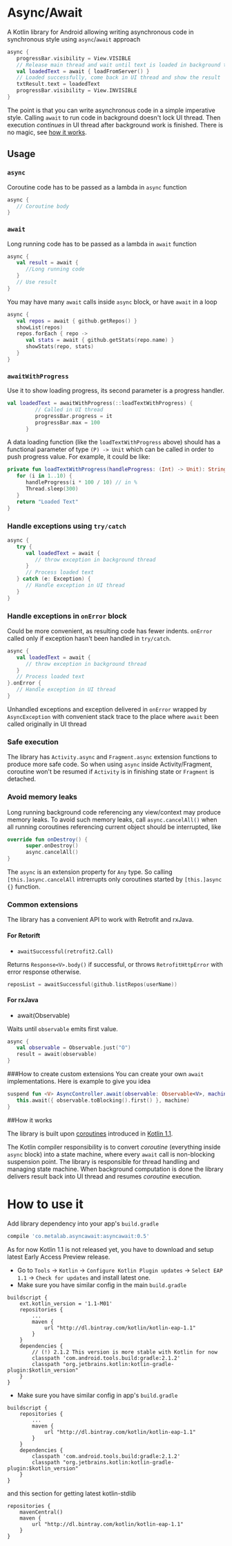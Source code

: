 # Async/Await
A Kotlin library for Android allowing writing asynchronous code in synchronous style using `async`/`await` approach

```Kotlin
async {
   progressBar.visibility = View.VISIBLE
   // Release main thread and wait until text is loaded in background thread
   val loadedText = await { loadFromServer() }
   // Loaded successfully, come back in UI thread and show the result
   txtResult.text = loadedText
   progressBar.visibility = View.INVISIBLE
}
```
The point is that you can write asynchronous code in a simple imperative style. Calling `await` to run code in background doesn't lock UI thread. Then execution _continues_ in UI thread after background work is finished. There is no magic, see [how it works](#how-it-works).


## Usage
### `async`

Coroutine code has to be passed as a lambda in `async` function
```Kotlin
async {
   // Coroutine body
}
```

### `await`

Long running code has to be passed as a lambda in `await` function
```Kotlin
async {
   val result = await {
      //Long running code
   }
   // Use result
}
```
You may have many `await` calls inside `async` block, or have `await` in a loop

```Kotlin 
async {
   val repos = await { github.getRepos() }
   showList(repos)
   repos.forEach { repo ->
      val stats = await { github.getStats(repo.name) }
      showStats(repo, stats)
   }
}
```

### `awaitWithProgress`

Use it to show loading progress, its second parameter is a progress handler.
```Kotlin
val loadedText = awaitWithProgress(::loadTextWithProgress) {
         // Called in UI thread
         progressBar.progress = it
         progressBar.max = 100
      }
```
A data loading function (like the `loadTextWithProgress` above) should has a functional parameter of type `(P) -> Unit` which can be called in order to push progress value. For example, it could be like:
```Kotlin
private fun loadTextWithProgress(handleProgress: (Int) -> Unit): String {
   for (i in 1..10) {
      handleProgress(i * 100 / 10) // in %
      Thread.sleep(300)
   }
   return "Loaded Text"
}
```

### Handle exceptions using `try/catch`

```Kotlin
async {
   try {
      val loadedText = await {
         // throw exception in background thread
      }
      // Process loaded text
   } catch (e: Exception) {
      // Handle exception in UI thread
   }
}
```

### Handle exceptions in `onError` block

Could be more convenient, as resulting code has fewer indents. `onError` called only if exception hasn't been handled in `try/catch`.
```Kotlin
async {
   val loadedText = await {
      // throw exception in background thread
   }
   // Process loaded text
}.onError {
   // Handle exception in UI thread
}
```

Unhandled exceptions and exception delivered in `onError` wrapped by `AsyncException` with convenient stack trace to the place where `await` been called originally in UI thread 

### Safe execution

The library has `Activity.async` and `Fragment.async` extension functions to produce more safe code. So when using `async` inside Activity/Fragment, coroutine won't be resumed if `Activity` is in finishing state or `Fragment` is detached.

### Avoid memory leaks

Long running background code referencing any view/context may produce memory leaks. To avoid such memory leaks, call `async.cancelAll()` when all running coroutines referencing current object should be interrupted, like
```Kotlin
override fun onDestroy() {
      super.onDestroy()
      async.cancelAll()
}
```
The `async` is an extension property for `Any` type. So calling `[this.]async.cancelAll` intrerrupts only coroutines started by `[this.]async {}` function.

### Common extensions

The library has a convenient API to work with Retrofit and rxJava.

#### For Retorift
* `awaitSuccessful(retrofit2.Call)`

Returns `Response<V>.body()` if successful, or throws `RetrofitHttpError` with error response otherwise.  
```Kotlin
reposList = awaitSuccessful(github.listRepos(userName))
```
#### For rxJava
* await(Observable<V>)

Waits until `observable` emits first value.
```Kotlin
async {
   val observable = Observable.just("O")
   result = await(observable)
}
```

###How to create custom extensions
You can create your own `await` implementations. Here is example to give you idea 
```Kotlin
suspend fun <V> AsyncController.await(observable: Observable<V>, machine: Continuation<V>) {
   this.await({ observable.toBlocking().first() }, machine)
}
```

##How it works

The library is built upon [coroutines](https://github.com/Kotlin/kotlin-coroutines/blob/master/kotlin-coroutines-informal.md) introduced in [Kotlin 1.1](https://blog.jetbrains.com/kotlin/2016/07/first-glimpse-of-kotlin-1-1-coroutines-type-aliases-and-more/).

The Kotlin compiler responsibility is to convert _coroutine_ (everything inside `async` block) into a state machine, where every `await` call is non-blocking suspension point. The library is responsible for thread handling and managing state machine. When background computation is done the library delivers result back into UI thread and resumes _coroutine_ execution.

# How to use it
Add library dependency into your app's `build.gradle`
```Groovy
compile 'co.metalab.asyncawait:asyncawait:0.5'
```

As for now Kotlin 1.1 is not released yet, you have to download and setup latest Early Access Preview release. 
* Go to `Tools` -> `Kotlin` -> `Configure Kotlin Plugin updates` -> `Select EAP 1.1` -> `Check for updates` and install latest one. 
* Make sure you have similar config in the main `build.gradle`
```
buildscript {
    ext.kotlin_version = '1.1-M01'
    repositories {
        ...
        maven {
            url "http://dl.bintray.com/kotlin/kotlin-eap-1.1"
        }
    }
    dependencies {
        // (!) 2.1.2 This version is more stable with Kotlin for now
        classpath 'com.android.tools.build:gradle:2.1.2'
        classpath "org.jetbrains.kotlin:kotlin-gradle-plugin:$kotlin_version"
    }
}
```
* Make sure you have similar config in app's `build.gradle`
```
buildscript {
    repositories {
        ...
        maven {
            url "http://dl.bintray.com/kotlin/kotlin-eap-1.1"
        }
    }
    dependencies {
        classpath 'com.android.tools.build:gradle:2.1.2'
        classpath "org.jetbrains.kotlin:kotlin-gradle-plugin:$kotlin_version"
    }
}
```
and this section for getting latest kotlin-stdlib
```
repositories {
    mavenCentral()
    maven {
        url "http://dl.bintray.com/kotlin/kotlin-eap-1.1"
    }
}
```
